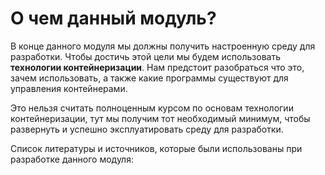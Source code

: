 # О чем данный модуль?

В конце данного модуля мы должны получить настроенную среду для разработки. Чтобы достичь этой цели мы будем использовать **технологии контейнеризации**. Нам предстоит разобраться что это, зачем использовать, а также какие программы существуют для управления контейнерами.

Это нельзя считать полноценным курсом по основам технологии контейнеризации, тут мы получим тот необходимый минимум, чтобы развернуть и успешно эксплуатировать среду для разработки.

Список литературы и источников, которые были использованы при разработке данного модуля:
